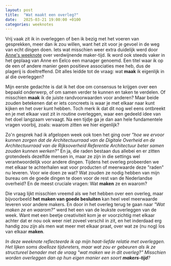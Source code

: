 ```yaml
---
layout: post
title:  "Wat maakt een overleg?"
date:   2025-03-21 19:00:00 +0100
categories: weeknotes
---
```

Vrij vaak zit ik in overleggen of ben ik bezig met het voeren van gesprekken, meer dan ik zou willen, want het zit voor je gevoel in de weg van echt dingen doen. Iets wat misschien weer extra duidelijk werd door [Anne's weeknote](https://anneschuth.nl/2025/03/13/verdwijnende-makers-tijd.html) over verdwijnende maker-tijd. Ik word ook steeds vaker in het geplaag van Anne en Eelco een manager genoemd. Een titel waar ik op de een of andere manier geen positieve associaties mee heb, dus de plagerij is doeltreffend. Dit alles leidde tot de vraag: wat **maak** ik eigenlijk in al die overleggen?

Mijn eerste gedachte is dat ik het doe om consensus te krijgen over een bepaald onderwerp, of om samen verder te kunnen en taken te verdelen. Of misschien **maak** ik de juiste randvoorwaarden voor anderen? Maar beide zouden betekenen dat er iets concreets is waar je met elkaar naar kunt kijken en het over kunt hebben. Toch merk ik dat dit nog wel eens ontbreekt en je met elkaar vast zit in routine overleggen, waar een gedeeld idee van het doel langzaam vervaagt. Na een tijdje ga je dan aan hele fundamentele vragen voorbij, zoals: waarom zitten we hier eigenlijk?

Zo'n gesprek had ik afgelopen week ook toen het ging over _"hoe we ervoor kunnen zorgen dat de Architectuurraad van de Digitale Overheid en de Architectuurraad van de Rijksoverheid Referentie Architectuur beter samen zouden kunnen werken?"_ En ja, die raden bestaan dus allebei en er zitten grotendeels dezelfde mensen in, maar ze zijn in die settings wel verantwoordelijk voor andere dingen. Tijdens het overleg probeerden we met elkaar te achterhalen wat voor producten of meerwaarde deze "raden" nu leveren. Voor wie doen ze wat? Wat zouden ze nodig hebben van mijn bureau om de goede dingen te doen voor de rest van de Nederlandse overheid? En de meest cruciale vragen: Wat **maken** ze en waarom?

Die vraag lijkt misschien vreemd als we het hebben over een overleg, maar bijvoorbeeld **het maken van goede besluiten** kan heel veel meerwaarde leveren voor andere makers. En door in het overleg terug te gaan naar _"Wat maken ze en waarom?"_ werd het een van de leukste overleggen van de week. Want met een beetje creativiteit kom je er voorzichtig met elkaar achter dat er nou ook weer niet zoveel verschil in zit, en het inderdaad erg handig zou zijn als men wat meer met elkaar praat, over wat ze (nu nog) los van elkaar **maken**. 

_In deze weeknote reflecteerde ik op mijn haat-liefde relatie met overleggen. Het lijken soms doelloze tijdvreters, maar wat zou er gebeuren als ik ze structureel benader met de vraag "wat maken we in dit overleg?" Misschien worden overleggen dan op hun eigen manier een soort **makers-tijd**?_
